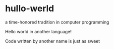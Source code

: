 # hullo-werld
a time-honored tradition in computer programming

Hello world in another language!


Code written by another name is just as sweet
